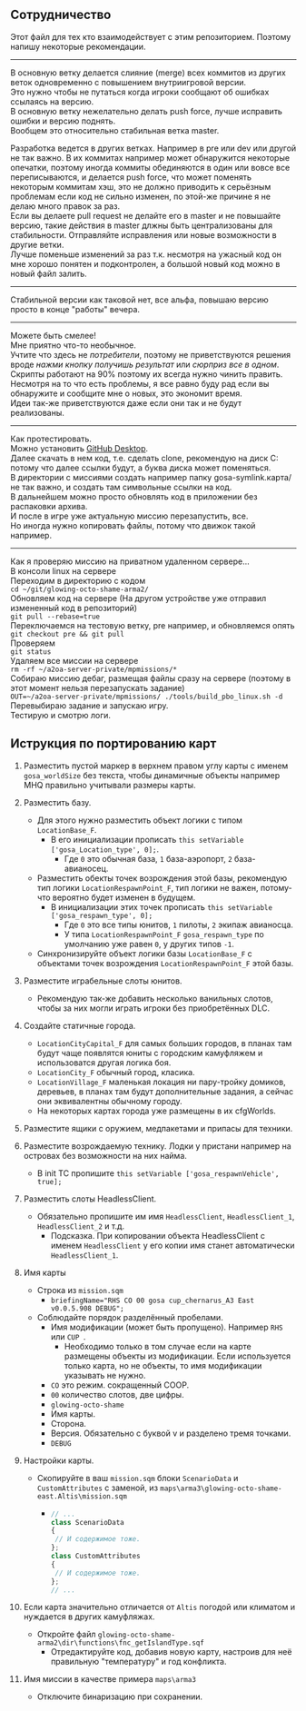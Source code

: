 ## Сотрудничество

Этот файл для тех кто взаимодействует с этим репозиторием.
Поэтому напишу некоторые рекомендации.

-----

В основную ветку делается слияние (merge) всех коммитов из других веток одновременно с повышением внутриигровой версии.  
Это нужно чтобы не путаться когда игроки сообщают об ошибках ссылаясь на версию.  
В основную ветку нежелательно делать push force, лучше исправить ошибки и версию поднять.  
Вообщем это относительно стабильная ветка master.  

Разработка ведется в других ветках.
Например в pre или dev или другой не так важно.
В их коммитах например может обнаружится некоторые опечатки, поэтому иногда коммиты обединяются в один или вовсе все переписываются, и делается push force, что может поменять некоторым коммитам хэш, это не должно приводить к серьёзным проблемам если код не сильно изменен, по этой-же причине я не делаю много правок за раз.  
Если вы делаете pull request не делайте его в master и не повышайте версию, такие действия в master длжны быть централизованы для стабильности.
Отправляйте исправления или новые возможности в другие ветки.  
Лучше поменьше изменений за раз т.к. несмотря на ужасный код он мне хорошо понятен и подконтролен, а большой новый код можно в новый файл залить.  

-----

Стабильной версии как таковой нет, все альфа, повышаю версию просто в конце "работы" вечера.

-----

Можете быть смелее!  
Мне приятно что-то необычное.  
Учтите что здесь не *потребители*, поэтому не приветствуются решения вроде *нажми кнопку получишь результат* или *сюрприз все в одном*.  
Скрипты работают на 90% поэтому их всегда нужно чинить править.  
Несмотря на то что есть проблемы, я все равно буду рад если вы обнаружите и сообщите мне о новых, это экономит время.  
Идеи так-же приветствуются даже если они так и не будут реализованы.

-----

Как протестировать.  
Можно установить [GitHub Desktop](https://desktop.github.com/).  
Далее скачать в нем код, т.е. сделать clone, рекомендую на диск C: потому что далее ссылки будут, а буква диска может поменяться.  
В директории с миссиями создать например папку gosa-symlink.карта/ не так важно, и создать там символьные ссылки на код.  
В дальнейшем можно просто обновлять код в приложении без распаковки архива.  
И после в игре уже актуальную миссию перезапустить, все.  
Но иногда нужно копировать файлы, потому что движок такой например.

-----

Как я проверяю миссию на приватном удаленном сервере...  
В консоли linux на сервере  
Переходим в директорию с кодом  
`cd ~/git/glowing-octo-shame-arma2/`  
Обновляем код на сервере (На другом устройстве уже отправил измененный код в репозиторий)  
`git pull --rebase=true`  
Переключаемся на тестовую ветку, pre например, и обновляемся опять  
`git checkout pre && git pull`  
Проверяем  
`git status`  
Удаляем все миссии на сервере  
`rm -rf ~/a2oa-server-private/mpmissions/*`  
Собираю миссию дебаг, размещая файлы сразу на сервере (поэтому в этот момент нельзя перезапускать задание)  
`OUT=~/a2oa-server-private/mpmissions/ ./tools/build_pbo_linux.sh -d`  
Перевыбираю задание и запускаю игру.  
Тестирую и смотрю логи.  


## Иструкция по портированию карт

1. Разместить пустой маркер в верхнем правом углу карты с именем `gosa_worldSize` без текста, чтобы динамичные объекты например MHQ правильно учитывали размеры карты.

2. Разместить базу.
   - Для этого нужно разместить объект логики с типом `LocationBase_F`.
     - В его инициализации прописать `this setVariable ['gosa_Location_type', 0];`.
       - Где `0` это обычная база, `1` база-аэропорт, `2` база-авианосец.
   - Разместить обекты точек возрождения этой базы, рекомендую тип логики `LocationRespawnPoint_F`, тип логики не важен, потому-что вероятно будет изменен в будущем.
     - В инициализации этих точек прописать `this setVariable ['gosa_respawn_type', 0];`
       - Где `0` это все типы юнитов, `1` пилоты, `2` экипаж авианосца.
       - У типа `LocationRespawnPoint_F` `gosa_respawn_type` по умолчанию уже равен `0`, у других типов `-1`.
   - Синхронизируйте объект логики базы `LocationBase_F` с объектами точек возрождения `LocationRespawnPoint_F` этой базы.

3. Разместите играбельные слоты юнитов.
   - Рекомендую так-же добавить несколько ванильных слотов, чтобы за них могли играть игроки без приобретённых DLC.

4. Создайте статичные города.
   - `LocationCityCapital_F` для самых больших городов, в планах там будут чаще появлятся юниты с городским камуфляжем и использоватся другая логика боя.
   - `LocationCity_F` обычный город, класика.
   - `LocationVillage_F` маленькая локация ни пару-тройку домиков, деревьев, в планах там будут дополнительные задания, а сейчас они эквивалентны обычному городу.
   - На некоторых картах города уже размещены в их cfgWorlds.

5. Разместите ящики с оружием, медпакетами и припасы для техники.

6. Разместите возрождаемую технику. Лодки у пристани например на островах без возможности на них найма.
   - В init ТС пропишите `this setVariable ['gosa_respawnVehicle', true];`

7. Разместить слоты HeadlessClient.
   - Обязательно пропишите им имя `HeadlessClient`, `HeadlessClient_1`, `HeadlessClient_2` и т.д.
     - Подсказка. При копировании объекта HeadlessClient с именем `HeadlessClient` у его копии имя станет автоматически `HeadlessClient_1`.

8. Имя карты
   - Строка из `mission.sqm`
     - `briefingName="RHS CO 00 gosa cup_chernarus_A3 East v0.0.5.908 DEBUG";`
   - Соблюдайте порядок разделённый пробелами.
     - Имя модификации (может быть пропущено). Например `RHS ` или `CUP `.
       - Необходимо только в том случае если на карте размещены объекты из модификации. Если используется только карта, но не объекты, то имя модификации указывать не нужно.
     - `CO` это режим. сокращенный COOP.
     - `00` количество слотов, две цифры.
     - `glowing-octo-shame`
     - Имя карты.
     - Сторона.
     - Версия. Обязательно с буквой v и разделено тремя точками.
     - `DEBUG`

9. Настройки карты.
   - Скопируйте в ваш `mission.sqm` блоки `ScenarioData` и `CustomAttributes` с заменой, из `maps\arma3\glowing-octo-shame-east.Altis\mission.sqm`
     - ```js
       // ...
       class ScenarioData
       {
        // И содержимое тоже.
       };
       class CustomAttributes
       {
        // И содержимое тоже.
       };
       // ...
       ```
10. Если карта значительно отличается от `Altis` погодой или климатом и нуждается в других камуфляжах.
    - Откройте файл `glowing-octo-shame-arma2\dir\functions\fnc_getIslandType.sqf`
      - Отредактируйте код, добавив новую карту, настроив для неё правильную "температуру" и год конфликта.

11. Имя миссии в качестве примера `maps\arma3`
    - Отключите бинаризацию при сохранении.
